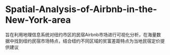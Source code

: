 # Spatial-Analysis-of-Airbnb-in-the-New-York-area

旨在利用地理信息系统对纽约市区的民宿Airbnb市场进行可视化分析，在海量数据中找到纽约民宿市场特点，结合纽约不同区域的贫富差距特点为当地民宿定价提供建议

